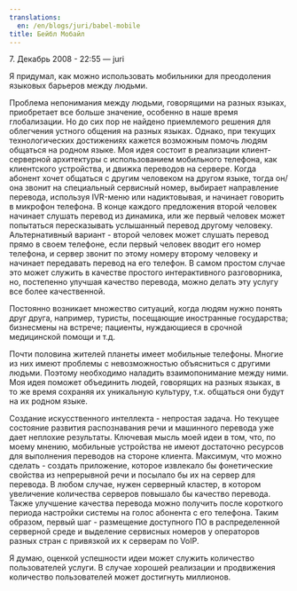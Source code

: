 ```yaml
---
translations:
  en: /en/blogs/juri/babel-mobile
title: Бейбл Мобайл
---
```

<div class="meta"><span class="submitted">7. Декабрь 2008 - 22:55 — juri</span></div>
    
Я придумал, как можно использовать мобильники для преодоления языковых барьеров между людьми.

Проблема непонимания между людьми, говорящими на разных языках, приобретает все больше значение, особенно в наше время глобализации. Но до сих пор не найдено приемлемого решения для облегчения устного общения на разных языках. Однако, при текущих технологических достижениях кажется возможным помочь людям общаться на родном языке. Моя идея состоит в реализации клиент-серверной архитектуры с использованием мобильного телефона, как клиентского устройства, и движка переводов на сервере. Когда абонент хочет общаться с другим человеком на другом языке, тогда он/она звонит на специальный сервисный номер, выбирает направление перевода, используя IVR-меню или надиктовывая, и начинает говорить в микрофон телефона. В конце каждого предложения второй человек начинает слушать перевод из динамика, или же первый человек может попытаться пересказывать услышанный перевод другому человеку. Альтернативный вариант - второй человек может слушать перевод прямо в своем телефоне, если первый человек вводит его номер телефона, и сервер звонит по этому номеру второму человеку и начинает передавать перевод на его телефон. В самом простом случае это может служить в качестве простого интерактивного разговорника, но, постепенно улучшая качество перевода, можно делать эту услугу все более качественной.

Постоянно возникает множество ситуаций, когда людям нужно понять друг друга, например, туристы, посещающие иностранные государства; бизнесмены на встрече; пациенты, нуждающиеся в срочной медицинской помощи и т.д.

Почти половина жителей планеты имеет мобильные телефоны. Многие из них имеют проблемы с невозможностью объясниться с другими людьми. Поэтому необходимо наладить взаимопонимание между ними. Моя идея поможет объединить людей, говорящих на разных языках, в то же время сохраняя их уникальную культуру, т.к. общаться они будут на их родном языке.

Создание искусственного интеллекта - непростая задача. Но текущее состояние развития распознавания речи и машинного перевода уже дает неплохие результаты. Ключевая мысль моей идеи в том, что, по моему мнению, мобильные устройства не имеют достаточно ресурсов для выполнения переводов на стороне клиента. Максимум, что можно сделать - создать приложение, которое извлекало бы фонетические свойства из непрерывной речи и посылало бы их на сервер для перевода. В любом случае, нужен серверный кластер, в котором увеличение количества серверов повышало бы качество перевода. Также улучшение качества перевода можно получить после короткого периода настройки системы на голос абонента с его телефона. Таким образом, первый шаг - размещение доступного ПО в распределенной серверной среде и выделение сервисных номеров у операторов разных стран с привязкой их к серверам по VoIP.

Я думаю, оценкой успешности идеи может служить количество пользователей услуги. В случае хорошей реализации и продвижения количество пользователей может достигнуть миллионов.
